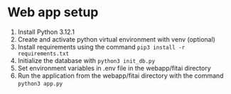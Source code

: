 # Web app setup
1. Install Python 3.12.1
2. Create and activate python virtual environment with venv (optional)
3. Install requirements using the command `pip3 install -r requirements.txt`
4. Initialize the database with `python3 init_db.py`
5. Set environment variables in .env file in the webapp/fitai directory
6. Run the application from the webapp/fitai directory with the command `python3 app.py`
